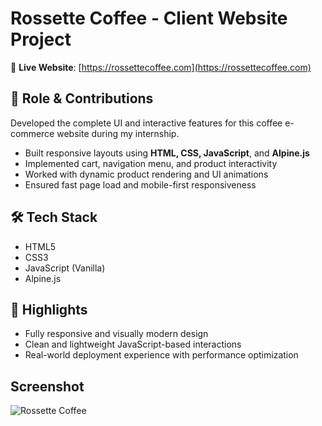 # Rossette Coffee - Client Website Project

🔗 **Live Website**: [https://rossettecoffee.com](https://rossettecoffee.com)

## 🔧 Role & Contributions
Developed the complete UI and interactive features for this coffee e-commerce website during my internship.

- Built responsive layouts using **HTML, CSS, JavaScript**, and **Alpine.js**
- Implemented cart, navigation menu, and product interactivity
- Worked with dynamic product rendering and UI animations
- Ensured fast page load and mobile-first responsiveness

## 🛠 Tech Stack
- HTML5
- CSS3
- JavaScript (Vanilla)
- Alpine.js

## 📌 Highlights
- Fully responsive and visually modern design
- Clean and lightweight JavaScript-based interactions
- Real-world deployment experience with performance optimization

## Screenshot
![Rossette Coffee](https://github.com/user-attachments/assets/831bcb0b-5ba3-458f-87f4-de489b5e19da)
